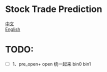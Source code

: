 # Stock Trade Prediction

[中文](https://github.com/shangxiaaabb/StockTradePrediction/edit/main/README-ch.md)      
[English](https://github.com/shangxiaaabb/StockTradePrediction/blob/main/README-en.md)

# TODO:

- [ ] 1、pre_open+ open 统一起来 bin0 bin1
